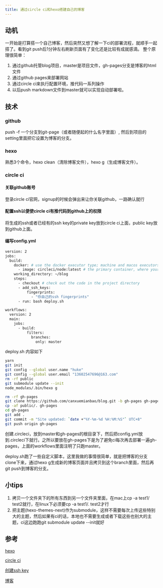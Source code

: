 ```yaml
---
title: 通过circle ci和hexo搭建自己的博客
---
```


## 动机
一开始是打算搭一个自己博客，然后突然又想了解一下ci的部署流程，就顺手一起搭了。看到git push后1分钟左右刷新页面有了变化还是比较有成就感滴。
整个原理很简单：
1. 通过github托管blog项目，master是项目文件，gh-pages分支是博客的html文件
2. 通过github pages来部署网站
3. 通过circle ci来执行配置环境，推代码一系列操作
4. 以后push markdown文件到master就可以实现自动部署啦。
## 技术
### github
  push -f 一个分支到git-page（或者随便起的什么名字里面）, 然后到项目的setting里面把它设置为博客的分支。
### hexo
  熟悉3个命令，hexo clean（清除博客文件），hexo g（生成博客文件）。
### circle ci
#### 关联github账号
登录circle ci官网，signup的时候会弹出来让你关联github，一路确认就行
#### 配置ssh以便使circle ci有推代码到github上的权限
将生成的ssh或者已经有的ssh key的private key放到circle ci上面，public key放到github上面。

#### 编写config.yml

``` bash
version: 2
jobs:
  build:
    docker: # use the docker executor type; machine and macos executors are also supported
      - image: circleci/node:latest # the primary container, where your job's commands are run
    working_directory: ~/blog
    steps:
      - checkout # check out the code in the project directory
      - add_ssh_keys:
          fingerprints:
            - "你自己的ssh fingerprints"
      - run: bash deploy.sh

workflows:
  version: 2
  main:
    jobs:
      - build:
          filters:
            branches:
              only: master
```

deploy.sh 内容如下
``` bash
yarn
git init
git config --global user.name "huke"
git config --global user.email "13602547696@163.com"
rm -rf public
git submodule update --init 
node_modules/.bin/hexo g

rm -rf gh-pages
git clone https://github.com/canxuemianbao/blog.git -b gh-pages gh-pages
cp -af public/. gh-pages 
cd gh-pages
git add .
git commit -m "Site updated: `date +"%Y-%m-%d %H:%M:%S"` UTC+8"
git push origin gh-pages
```

创建.circleci，放到master和gh-pages的根目录下，然后把config.yml放到.circleci下就行。之所以要放在gh-pages下是为了避免ci每次再去部署一遍gh-pages，上面的workflows里面注明了只跑master。

deploy.sh跑了一些自定义脚本，这里我做的事情很简单，就是把博客的分支 clone下来，通过hexo g生成新的博客页面并且拷贝到这个branch里面，然后再git push到博客的分支。


## 小tips
1. 拷贝一个文件夹下的所有东西到另一个文件夹里面，在mac上cp -a test1/ test2就行，在linux下必须要cp -a test1/. test2才行
2. 把主题(hexo-themes-next)作为submodule，这样不需要每次上传这些特别大的主题，然后如果有ci的话，本地也不需要生成或者下载这些也别大的主题，ci这边跑跑git submodule update --init就好

## 参考
[hexo](https://hexo.io/zh-cn/docs/index.html)

[circle ci](https://circleci.com/)

[创建ssh key](https://git-scm.com/book/zh/v1/%E6%9C%8D%E5%8A%A1%E5%99%A8%E4%B8%8A%E7%9A%84-Git-%E7%94%9F%E6%88%90-SSH-%E5%85%AC%E9%92%A5)

[博客](https://halu.lu/post/auto-deploy-with-circleci/)